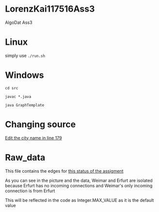 # LorenzKai117516Ass3
AlgoDat Ass3

# Linux

simply use `./run.sh`

# Windows

`cd src`

`javac *.java`

`java GraphTemplate`

# Changing source
[Edit the city name in line 179](https://github.com/Mudartastisch/LorenzKai117516Ass3/blob/master/src/GraphTemplate.java#L179)

# Raw_data
This file contains the edges for [this status of the assigment](https://i.imgur.com/FoKbs0G.png)

As you can see in the picture and the data, 
Weimar and Erfurt are isolated because Erfurt has no incoming connections and 
Weimar's only incoming connection is from Erfurt

This will be reflected in the code as Integer.MAX_VALUE as it is the default value
